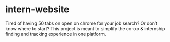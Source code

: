 # intern-website
Tired of having 50 tabs on open on chrome for your job search? Or don’t know where to start? This project is meant to simplify the co-op &amp; internship finding and tracking experience in one platform.
